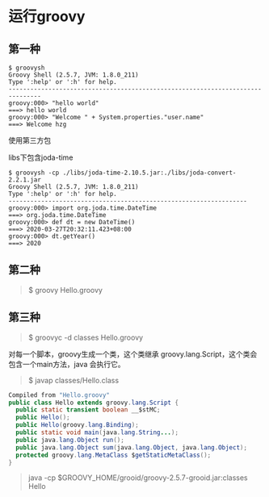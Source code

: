 运行groovy
=========

第一种
-----
```
$ groovysh
Groovy Shell (2.5.7, JVM: 1.8.0_211)
Type ':help' or ':h' for help.
-------------------------------------------------------------------------------
groovy:000> "hello world"
===> hello world
groovy:000> "Welcome " + System.properties."user.name"
===> Welcome hzg
```
使用第三方包

libs下包含joda-time

```
$ groovysh -cp ./libs/joda-time-2.10.5.jar:./libs/joda-convert-2.2.1.jar
Groovy Shell (2.5.7, JVM: 1.8.0_211)
Type ':help' or ':h' for help.
------------------------------------------------------------------
groovy:000> import org.joda.time.DateTime
===> org.joda.time.DateTime
groovy:000> def dt = new DateTime()
===> 2020-03-27T20:32:11.423+08:00
groovy:000> dt.getYear()
===> 2020
```

第二种
-----
> $ groovy Hello.groovy

第三种
-----
> $ groovyc -d classes Hello.groovy

对每一个脚本，groovy生成一个类，这个类继承 groovy.lang.Script，这个类会包含一个main方法，java
会执行它。

> $ javap classes/Hello.class

```java
Compiled from "Hello.groovy"
public class Hello extends groovy.lang.Script {
  public static transient boolean __$stMC;
  public Hello();
  public Hello(groovy.lang.Binding);
  public static void main(java.lang.String...);
  public java.lang.Object run();
  public java.lang.Object sum(java.lang.Object, java.lang.Object);
  protected groovy.lang.MetaClass $getStaticMetaClass();
}
```

> java -cp $GROOVY_HOME/grooid/groovy-2.5.7-grooid.jar:classes Hello